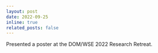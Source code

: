 ```yaml
---
layout: post
date: 2022-09-25
inline: true
related_posts: false
---
```


Presented a poster at the DOM/WSE 2022 Research Retreat.
